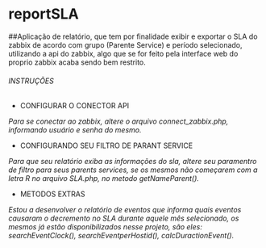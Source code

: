 
# reportSLA

##Aplicação de relatório, que tem por finalidade exibir e exportar o SLA do zabbix de acordo com grupo (Parente Service) e período selecionado, utilizando a api do zabbix, algo que se for feito pela interface web do proprio zabbix acaba sendo bem restrito.

###### INSTRUÇÕES

- CONFIGURAR O CONECTOR API

*Para se conectar ao zabbix, altere o arquivo connect_zabbix.php, informando usuário e senha do mesmo.*

- CONFIGURANDO SEU FILTRO DE PARANT SERVICE

*Para que seu relatório exiba as informações do sla, altere seu paramentro de filtro para seus parents services, se os mesmos não começarem com a letra R no arquivo SLA.php, no metodo getNameParent().*

- METODOS EXTRAS

*Estou a desenvolver o relatório de eventos que informa quais eventos causaram o decremento no SLA durante aquele mês selecionado, os mesmos já estão disponibilizados nesse projeto, são eles: searchEventClock(), searchEventperHostid(), calcDuractionEvent().*
